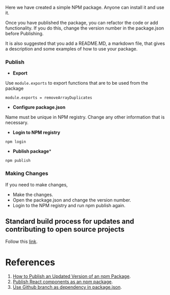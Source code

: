 Here we have created a simple NPM package. Anyone can install it and use it.

Once you have published the package, you can refactor the code or add functionality. If you do this, change the version number in the package.json before Publishing.

It is also suggested that you add a README.MD, a markdown file, that gives a description and some examples of how to use your package.

### Publish

- **Export**

Use `module.exports` to export functions that are to be used from the package

```
module.exports = removeArrayDuplicates
```

- **Configure package.json**

Name must be unique in NPM registry.
Change any other information that is necessary.

- **Login to NPM registry**

```
npm login
```

- **Publish package***

```
npm publish
```

### Making Changes
If you need to make changes,

- Make the changes.
- Open the package.json and change the version number.
- Login to the NPM registry and run npm publish again.

## Standard build process for updates and contributing to open source projects
 Follow this [link](https://cloudfour.com/thinks/how-to-publish-an-updated-version-of-an-npm-package/).
 
# References
1. [How to Publish an Updated Version of an npm Package](https://cloudfour.com/thinks/how-to-publish-an-updated-version-of-an-npm-package/).
2. [Publish React components as an npm package](https://levelup.gitconnected.com/publish-react-components-as-an-npm-package-7a671a2fb7f).
3. [Use Github branch as dependency in package.json](https://medium.com/@jonchurch/use-github-branch-as-dependency-in-package-json-5eb609c81f1a).
